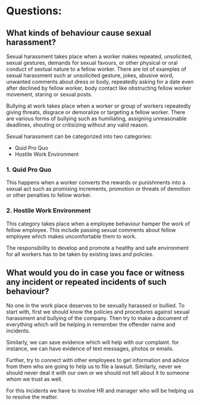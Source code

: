 # Questions: 
## What kinds of behaviour cause sexual harassment?

Sexual harassment takes place when a worker makes repeated, unsolicited, sexual gestures, demands for sexual favours, or other physical or oral conduct of sextual nature to a fellow worker. There are lot of examples of sexual harassment such ar unsolicited gesture, jokes, abusive word, unwanted comments about dress or body, repeatedly asking for a date even after declined by fellow worker, body contact like obstructing fellow worker movement, staring or sexual posts.

Bullying at work takes place when a worker or group of workers repeatedly giving threats, disgrace or demoralize or targeting a fellow worker. There are various forms of bullying such as humiliating, assigning unreasonable deadlines, shouting or critisizing without any valid reason.

Sexual harassment can be categorized into two categories:
- Quid Pro Quo
- Hostile Work Environment
  
### 1. Quid Pro Quo
This happens when a worker converts the rewards or punishments into a sexual act such as promising increments, promotion or threats of demotion or other penalties to fellow worker.

### 2. Hostile Work Environment
This category takes place when a employee behaviour hamper the work of fellow employee. This include passing sexual comments about fellow employee which makes uncomfortable them to work.

The responsibility to develop and promote a healthy and safe environment for all workers has to be taken by existing laws and policies.

## What would you do in case you face or witness any incident or repeated incidents of such behaviour?

No one in the work place deserves to be sexually harassed or bullied. To start with, first we should know the policies and procedures against sexual harassment and bullying of the company. Then try to make a document of everything which will be helping in remember the offender name and incidents. 

Similarly, we can save evidence which will help with our complaint. for instance,  we can have evidence of text messages, photos or emails.

Further, try to connect with other employees to get information and advice from them who are going to help us to file a lawsuit. Similarly, never we should never deal it with our own or we should not tell about it to someone whom we trust as well.

For this incidents we have to involve HR and manager who will be helping us to resolve the matter. 


